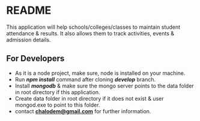 # README #

This application will help schools/colleges/classes to maintain student attendance & results.
It also allows them to track activities, events & admission details.

## For Developers ##

* As it is a node project, make sure, node is installed on your machine.
* Run ***npm install*** command after cloning ***develop*** branch.
* Install ***mongodb*** & make sure the mongo server points to the data folder in root directory if this application.
* Create data folder in root directory if it does not exist & user mongod.exe to point to this folder.
* contact **chalodem@gmail.com** for further information.
